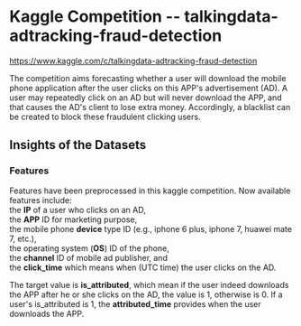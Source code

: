 # Kaggle Competition -- talkingdata-adtracking-fraud-detection 
https://www.kaggle.com/c/talkingdata-adtracking-fraud-detection

The competition aims forecasting whether a user will download the mobile phone application after the user clicks on this APP's advertisement (AD). A user may repeatedly click on an AD but will never download the APP, and that causes the AD's client to lose extra money. Accordingly, a blacklist can be created to block these fraudulent clicking users. 



## Insights of the Datasets

### Features

Features have been preprocessed in this kaggle competition. Now available features include:  
the **IP** of a user who clicks on an AD,   
the **APP** ID for marketing purpose,   
the mobile phone **device** type ID (e.g., iphone 6 plus, iphone 7, huawei mate 7, etc.),   
the operating system (**OS**) ID of the phone,   
the **channel** ID of mobile ad publisher, and   
the **click_time** which means when (UTC time) the user clicks on the AD.   

The target value is **is_attributed**, which mean if the user indeed downloads the APP after he or she clicks on the AD, the value is 1, otherwise is 0. If a user's is_attributed is 1, the **attributed_time** provides when the user downloads the APP.

<!--- IP: Which region or country a user is located is relevant to whether he or she fraudulently clicks on the AD. 
(a). Fraud user can clicks on a same AD for many times but using same IP. 
(b). However, a family or people in the same company can share a same IP, which means a same ip can contain regular user and fraud user. 
BY group by Device, OS, channel etc can further differentiate that. 
APP: (Can be used group by IP) app id for marketing 
Device: device type id of user mobile phone (e.g., iphone 6 plus, iphone 7, huawei mate 7, etc.) 
OS: (Can be used group by IP) os version id of user mobile phone 
Channel: channel id of mobile ad publisher 
click_time: 
(a). A regular user and a fraud user varys in terms of when they click on AD.
(b). Durations of click_time of a same IP can make a prediction. attributed_time:
is_attributed: Target Value -->


